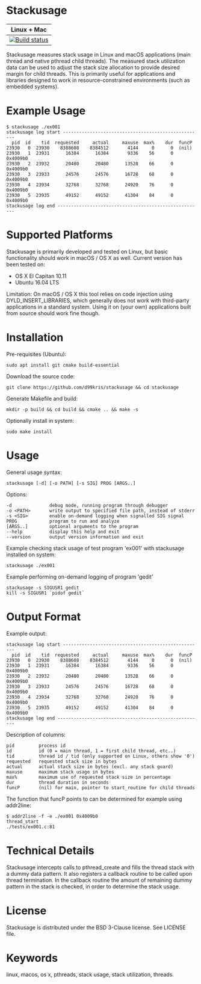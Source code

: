 Stackusage
==========

| **Linux + Mac** |
|-----------------|
| [![Build status](https://travis-ci.org/d99kris/stackusage.svg?branch=master)](https://travis-ci.org/d99kris/stackusage) |

Stackusage measures stack usage in Linux and macOS applications (main thread and
native pthread child threads). The measured stack utilization data can be used to
adjust the stack size allocation to provide desired margin for child threads. This
is primarily useful for applications and libraries designed to work in
resource-constrained environments (such as embedded systems).

Example Usage
=============

    $ stackusage ./ex001
    stackusage log start ----------------------------------------------------
      pid  id    tid  requested     actual     maxuse  max%    dur  funcP
    23930   0  23930    8388608    8384512       4144     0      0  (nil)
    23930   1  23931      16384      16384       9336    56      0  0x4009b0
    23930   2  23932      20480      20480      13528    66      0  0x4009b0
    23930   3  23933      24576      24576      16728    68      0  0x4009b0
    23930   4  23934      32768      32768      24920    76      0  0x4009b0
    23930   5  23935      49152      49152      41304    84      0  0x4009b0
    stackusage log end ------------------------------------------------------

Supported Platforms
===================
Stackusage is primarily developed and tested on Linux, but basic
functionality should work in macOS / OS X as well. Current version has been tested on:
- OS X El Capitan 10.11
- Ubuntu 16.04 LTS

Limitation: On macOS / OS X this tool relies on code injection using DYLD_INSERT_LIBRARIES,
which generally does not work with third-party applications in a standard system. Using it on
(your own) applications built from source should work fine though.

Installation
============
Pre-requisites (Ubuntu):

    sudo apt install git cmake build-essential

Download the source code:

    git clone https://github.com/d99kris/stackusage && cd stackusage

Generate Makefile and build:

    mkdir -p build && cd build && cmake .. && make -s

Optionally install in system:

    sudo make install

Usage
=====

General usage syntax:

    stackusage [-d] [-o PATH] [-s SIG] PROG [ARGS..]

Options:

    -d              debug mode, running program through debugger
    -o <PATH>       write output to specified file path, instead of stderr
    -s <SIG>        enable on-demand logging when signalled SIG signal
    PROG            program to run and analyze
    [ARGS..]        optional arguments to the program
    --help          display this help and exit
    --version       output version information and exit

Example checking stack usage of test program 'ex001' with stackusage installed on system:

    stackusage ./ex001

Example performing on-demand logging of program 'gedit'

    stackusage -s SIGUSR1 gedit
    kill -s SIGUSR1 `pidof gedit`

Output Format
=============
Example output:

    stackusage log start ----------------------------------------------------
      pid  id    tid  requested     actual     maxuse  max%    dur  funcP
    23930   0  23930    8388608    8384512       4144     0      0  (nil)
    23930   1  23931      16384      16384       9336    56      0  0x4009b0
    23930   2  23932      20480      20480      13528    66      0  0x4009b0
    23930   3  23933      24576      24576      16728    68      0  0x4009b0
    23930   4  23934      32768      32768      24920    76      0  0x4009b0
    23930   5  23935      49152      49152      41304    84      0  0x4009b0
    stackusage log end ------------------------------------------------------

Description of columns:

    pid         process id
    id          id (0 = main thread, 1 = first child thread, etc..)
    tid         thread id / tid (only supported on Linux, others show '0')
    requested   requested stack size in bytes
    actual      actual stack size in bytes (excl. any stack guard)
    maxuse      maximum stack usage in bytes
    max%        maximum use of requested stack size in percentage
    dur         thread duration in seconds
    funcP       (nil) for main, pointer to start_routine for child threads

The function that funcP points to can be determined for example using addr2line:

    $ addr2line -f -e ./ex001 0x4009b0
    thread_start
    ./tests/ex001.c:81

Technical Details
=================
Stackusage intercepts calls to pthread_create and fills the thread
stack with a dummy data pattern. It also registers a callback routine to be
called upon thread termination. In the callback routine the amount of remaining
dummy pattern in the stack is checked, in order to determine the stack usage.

License
=======
Stackusage is distributed under the BSD 3-Clause license. See LICENSE file.

Keywords
========
linux, macos, os x, pthreads, stack usage, stack utilization, threads.

